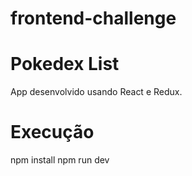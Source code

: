 # frontend-challenge

# Pokedex List
App desenvolvido usando React e Redux.

# Execução
npm install
npm run dev

